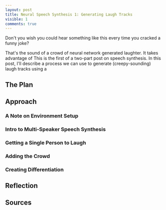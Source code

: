 ```yaml
---
layout: post
title: Neural Speech Synthesis 1: Generating Laugh Tracks
visible: 1
comments: true
---
```



<style>
.center {
    display: block;
    margin-left: auto;
    margin-right: auto;
}

img height="400" {
	height: 250 px;
}

</style>


Don't you wish you could hear something like this every time you cracked a funny joke?


That's the sound of a crowd of neural network generated laughter. It takes advantage of 
This is the first of a two-part post on speech synthesis. In this post, I'll describe a process we can use to generate (creepy-sounding) laugh tracks using a  

## The Plan


## Approach

### A Note on Environment Setup

### Intro to Multi-Speaker Speech Synthesis

### Getting a Single Person to Laugh

### Adding the Crowd

### Creating Differentiation

## Reflection

## Sources
